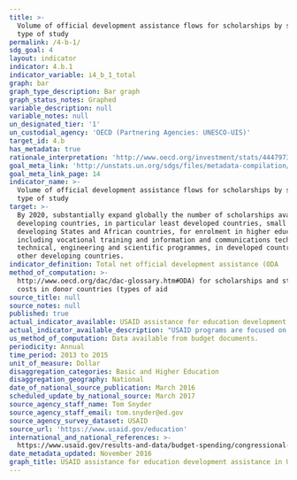 ```yaml
---
title: >-
  Volume of official development assistance flows for scholarships by sector and
  type of study
permalink: /4-b-1/
sdg_goal: 4
layout: indicator
indicator: 4.b.1
indicator_variable: i4_b_1_total
graph: bar
graph_type_description: Bar graph
graph_status_notes: Graphed
variable_description: null
variable_notes: null
un_designated_tier: '1'
un_custodial_agency: 'OECD (Partnering Agencies: UNESCO-UIS)'
target_id: 4.b
has_metadata: true
rationale_interpretation: 'http://www.oecd.org/investment/stats/44479737.pdf'
goal_meta_link: 'http://unstats.un.org/sdgs/files/metadata-compilation/Metadata-Goal-4.pdf'
goal_meta_link_page: 14
indicator_name: >-
  Volume of official development assistance flows for scholarships by sector and
  type of study
target: >-
  By 2020, substantially expand globally the number of scholarships available to
  developing countries, in particular least developed countries, small island
  developing States and African countries, for enrolment in higher education,
  including vocational training and information and communications technology,
  technical, engineering and scientific programmes, in developed countries and
  other developing countries.
indicator_definition: Total net official development assistance (ODA
method_of_computation: >-
  http://www.oecd.org/dac/dac-glossary.htm#ODA) for scholarships and student
  costs in donor countries (types of aid
source_title: null
source_notes: null
published: true
actual_indicator_available: USAID assistance for education development assistance
actual_indicator_available_description: "USAID programs are focused on: Improving reading skills in primary schools; Strengthening higher education and workforce development programs;Expanding access to education in regions witnessing crisis and conflict;  and Fostering innovation in education through All Children Reading. Variable            Label i4_b_1_total\tDevelopment assistance, total education i4_b_1_basic\tDevelopment assistance, basic education i4_b_1_higher\tDevelopment assistance, higher education"
us_method_of_computation: Data available from budget documents.
periodicity: Annual
time_period: 2013 to 2015
unit_of_measure: Dollar
disaggregation_categories: Basic and Higher Education
disaggregation_geography: National
date_of_national_source_publication: March 2016
scheduled_update_by_national_source: March 2017
source_agency_staff_name: Tom Snyder
source_agency_staff_email: tom.snyder@ed.gov
source_agency_survey_dataset: USAID
source_url: 'https://www.usaid.gov/education'
international_and_national_references: >-
  https://www.usaid.gov/results-and-data/budget-spending/congressional-budget-justification
date_metadata_updated: November 2016
graph_title: USAID assistance for education development assistance in US dollars
---
```


